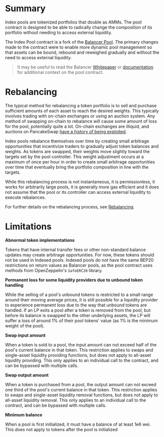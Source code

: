 # Summary

Index pools are tokenized portfolios that double as AMMs. The pool contract is designed to be able to radically change the composition of its portfolio without needing to access external liquidity.

The Index Pool contract is a fork of the [Balancer Pool](https://github.com/balancer-labs/balancer-core/blob/master/contracts/BPool.sol). The primary changes made to the contract were to enable more dynamic pool management so that assets can be bound, rebound and reweighed gradually and without the need to access external liquidity.

<!-- ## Terminology

- **Underlying Tokens** - The tokens held by the pool which represent its portfolio.
- **Weight** - The proportion of the pool value represented by a single token.
- **Target Weight** - The weight of a token set by the pool controller which the pool will gradually move the actual weight towards.
- **Desired Tokens** - Tokens with a target weight above zero.
- **Undesired Tokens** - Tokens with a target weight of zero.
- **Re-index** - The process of adjusting both the desired tokens and their weights.
- **Re-weigh** - The process of adjusting the target weights of the current desired tokens in a pool. -->

<!-- ## Token Weights
Every token $$t$$ in a pool has an associated weight $$W_t$$ and balance $$B_t$$. A token's normalized weight represents the total value of the pool which is held in the balance of that token, where the normalized weight is the token's denormalized weight divided by the total weight. These two values are used to price swaps between tokens - the spot price between token $$i$$ and token $$o$$ is given by the formula:

$$
SP_{i}^{o} = \frac{B_i/W_i}{B_o/W_o} \cdot \frac{1}{1-fee}
$$ -->

> It may be useful to read the Balancer [Whitepaper](https://balancer.finance/whitepaper/) or [documentation](https://docs.balancer.finance/) for additional context on the pool contract.

# Rebalancing

The typical method for rebalancing a token portfolio is to sell and purchase sufficient amounts of each asset to reach the desired weights. This typically involves trading with on-chain exchanges or using an auction system. Any method of swapping on-chain to rebalance will cause some amount of loss for the pool, potentially quite a lot. On-chain exchanges are illiquid, and auctions on PancakeSwap [have a history of being exploited](https://coinmarketcap.com/headlines/news/meerkat-finance-rug-pull/).

Index pools rebalance themselves over time by creating small arbitrage opportunities that incentivize traders to gradually adjust token balances and weights. As tokens are swapped, their weights move slightly toward the targets set by the pool controller. This weight adjustment occurs at a maximum of once per hour in order to create small arbitrage opportunities over time that eventually bring the portfolio composition in line with the targets.

While this rebalancing process is not instantaneous, it is permissionless, it works for arbitrarily large pools, it is generally more gas efficient and it does not assume that the pool or its controller can access external liquidity to execute rebalances.

For further details on the rebalancing process, see [Rebalancing](./rebalancing/index.md).

# Limitations

**Abnormal token implementations**

Tokens that have internal transfer fees or other non-standard balance updates may create arbitrage opportunities. For now, these tokens should not be used in Indexed pools. Indexed pools do not have the same BEP20 restrictions on return values as Balancer pools, as the pool contract uses methods from OpenZeppelin's `SafeERC20` library.

**Permanent loss for some liquidity providers due to unbound token handling**

While the selling of a pool's unbound tokens is restricted to a small range around their moving average prices, it is still possible for a liquidity provider to experience permanent loss due to the way that unbound tokens are handled. If an LP exits a pool after a token is removed from the pool, but before its balance is swapped to the other underlying assets, the LP will suffer a loss of around 1% of their pool tokens' value (as 1% is the minimum weight of the pool).

**Swap input amount**

When a token is sold to a pool, the input amount can not exceed half of the pool's current balance in that token. This restriction applies to swaps and single-asset liquidity providing functions, but does not apply to all-asset liquidity providing. This only applies to an individual call to the contract, and can be bypassed with multiple calls.

**Swap output amount**

When a token is purchased from a pool, the output amount can not exceed one third of the pool's current balance in that token. This restriction applies to swaps and single-asset liquidity removal functions, but does not apply to all-asset liquidity removal. This only applies to an individual call to the contract, and can be bypassed with multiple calls.

**Minimum balance**

When a pool is first initialized, it must have a balance of at least 1e6 wei. This does not apply to tokens after the pool is initialized
